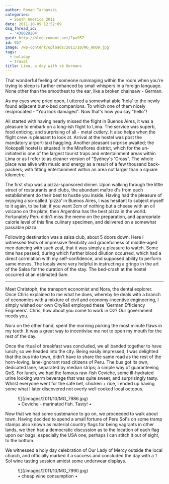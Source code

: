```yaml
---
author: Roman Tarnavski
categories:
  - South America 2011
date: 2011-10-09 12:52:09
dsq_thread_id:
  - '438028284'
guid: http://blog.romant.net/?p=957
id: 957
image: /wp-content/uploads/2011/10/MG_8009.jpg
tags:
  - holiday
  - travel
title: Lima, a day with zë Germans
---
```


That wonderful feeling of someone rummaging within the room when you're trying to sleep is further enhanced by small whispers in a foreign language. None other than the smoothest to the ear, like a broken chainsaw - German.

As my eyes were pried open, I uttered a somewhat able 'hola' to the newly found adjacent bunk-bed companions. To which one of them nicely reciprocated - "You look damaged". Now that's how you say "hello"!

All started with having nearly missed the flight in Buenos Aires, it was a pleasure to embark on a long-ish flight to Lima. The service was superb, food enticing, and surprising of all - metal cutlery. It also helps when the flight crew is pleasant to look at. Arrival at the hostel was post the mandatory airport-taxi haggling. Another pleasant surprise awaited; the Kokopelli hostel is situated in the Miraflores district, which for the un-initiated is one of the largest tourist traps and entertainment areas within Lima or as I refer to as cleaner version of "Sydney's 'Cross". The whole place was alive with music and energy as a result of a few thousand back-packers; with fitting entertainment within an area not larger than a square kilometre.
  
The first stop was a pizza-sponsored dinner. Upon walking through the little street of restaurants and clubs, the abundant maître d's from each establishment do their best to hustle you inside. Having had the pleasure of enjoying a so-called 'pizza' in Buenos Aires, I was hesitant to subject myself to it again, to be fair, if you want 3cm of nothing but a cheese with an oil volcano on the plate, then Argentina has the best pizza in the world. Fortunately Peru didn't miss the memo on the preparation, and appropriate calorie level of this fine culinary specimen, and delivered on a somewhat passable pizza.
  
Following destination was a salsa club, about 5 doors down. Here I witnessed feats of impressive flexibility and gracefulness of middle-aged men dancing with such zeal, that it was simply a pleasure to watch. Some time has passed, during which further blood dilution occurred, which had a direct correlation with my self-confidence, and supposed ability to perform same moves. The locals were very helpful in instructing a gringo in the art of the Salsa for the duration of the stay. The bed-crash at the hostel occurred at an estimated 5am.

* * *

Meet Christoph, the transport economist and Nora, the dental explorer. Once Chris explained to me what he does, whereby he deals with a branch of economics with a mixture of civil and economy-incentive engineering, I simply wished our own CityRail employed these 'German Efficiency Engineers'. Chris, how about you come to work in Oz? Our government needs you.

Nora on the other hand, spent the morning picking the most minute flaws in my teeth. It was a great way to incentivise me not to open my mouth for the rest of the day.
  
Once the ritual of breakfast was concluded, we all banded together to have lunch; so we headed into the city. Being easily impressed, I was delighted that the bus into town, didn't have to share the same road as the rest of the horn-loving, lane-ignorant road citizens of Peru. The bus got its own, dedicated lane, separated by median strips; a simple way of guaranteeing QoS. For lunch, we had the famous raw-fish Ceviche, some ill-hydrated urine looking warm beverage that was quite sweet, and surprisingly tasty. Whilst everyone went for the safe bet, chicken + rice, I ended up having some what I later discovered not overly well cooked local octopus.
<figure>
![](/images/2011/10/MG_7986.jpg)
<figcaption>
• Ceviche - marinated fish. Tasty! •
</figcaption>
</figure>

Now that we had some sustenance to go on, we proceeded to walk about town. Having decided to spend a small fortune of Peru Sol's on some tramp stamps also known as material country flags for being vagrants in other lands, we then had a democratic discussion as to the location of each flag upon our bags, especially the USA one, perhaps I can stitch it out of sight, to the bottom.
  
We witnessed a holy day celebration of Our Lady of Mercy outside the local church, and officially marked it a success and concluded the day with a 1 Sol wine tasting session amidst some underwear displays.
<figure>
![](/images/2011/10/MG_7990.jpg)
<figcaption>
• cheap wine consumption •
</figcaption>
</figure>